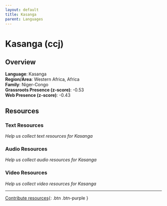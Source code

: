 ```yaml
---
layout: default
title: Kasanga
parent: Languages
---
```


# Kasanga (ccj)

## Overview

**Language**: Kasanga  
**Region/Area**: Western Africa, Africa  
**Family**: Niger-Congo  
**Grassroots Presence (z-score)**: -0.53  
**Web Presence (z-score)**: -0.43  

## Resources

### Text Resources
*Help us collect text resources for Kasanga*

### Audio Resources
*Help us collect audio resources for Kasanga*

### Video Resources
*Help us collect video resources for Kasanga*

---

[Contribute resources](https://forms.office.com/e/1SfLJx3u1r){: .btn .btn-purple }
